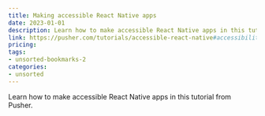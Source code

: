 ```yaml
---
title: Making accessible React Native apps
date: 2023-01-01
description: Learn how to make accessible React Native apps in this tutorial from Pusher.
link: https://pusher.com/tutorials/accessible-react-native#accessibility-testing-tools
pricing: 
tags: 
- unsorted-bookmarks-2 
categories: 
- unsorted 
---
```


Learn how to make accessible React Native apps in this tutorial from Pusher.